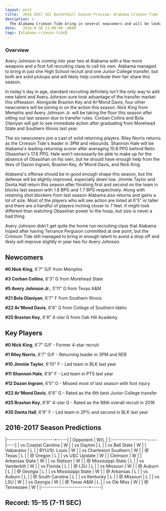 ```yaml
---
layout: post
title:  2016-2017 SEC Basketball Season Preview: Alabama Crimson Tide
desciption: >
  The Alabama Crimson Tide bring in several newcomers and will be looking for the added talent to step up in hopes of making another run to the postseason.
date:   2016-9-30 11:00:00 -0600
tags: [alabama-crimson-tide]
---
```

### Overview
Avery Johnson is coming into year two at Alabama with a few more weapons and a first full recruiting class to call his own. Alabama managed to bring in just one High School recruit and one Junior College transfer, but both are solid pickups and will likely help contribute their fair share this season.

In today's day in age, standard recruiting definitely isn't the only way to add new talent and Avery Johnson sure took advantage of the transfer market this offseason. Alongside Braxton Key and Ar'Mond Davis, four other newcomers will be joining in on the action this season. Nick King from Memphis and Avery Johnson Jr. will be taking the floor this season after sitting out last season due to transfer rules. Corban Collins and Bola Olaniyan will get to see immediate action after graduating from Morehead State and Southern Illinois last year.

The six newcomers join a cast of solid returning players. Riley Norris returns as the Crimson Tide's leader in 3PM and rebounds. Shannon Hale will be Alabama's leading returning scorer after averaging 10.8 PPG behind Retin Obasohan's 17.6 PPG. Hale won't necessarily be able to make up for the absence of Obasohan on his own, but he should have enough help from the likes of Dazon Ingram, Braxton Key, Ar'Mond Davis, and Nick King.

Alabama's offense should be in good enough shape this season, but the defense will be slightly improved, especially down low. Jimmie Taylor and Donta Hall return this season after finishing first and second on the team in blocks last season with 1.8 BPG and 1.7 BPG respectively. Along with retaining shot blockers from last season Alabama also returns and gains a lot of size. Most of the players who will see action are listed at 6'5" or taller and there are a handful of players inching closer to 7 feet. It might look different than watching Obasohan power to the hoop, but size is never a bad thing.

Avery Johnson didn't get quite the home run recruiting class that Alabama hoped after having Terrance Ferguson committed at one point, but the Crimson Tide still managed to bring in enough talent to avoid a drop off and likely will improve slightly in year two for Avery Johnson.


## Newcomers

**\#0 Nick King**, 6'7" G/F from Memphis

**\#3 Corban Collins**, 6'3" G from Morehead State

**\#5 Avery Johnson Jr.**, 5'11" G from Texas A&M

**\#21 Bola Olaniyan**, 6'7" F from Southern Illinois

**\#22 Ar'Mond Davis**, 6'6" G from College of Southern Idaho

**\#25 Braxton Key**, 6'8" 4-star G from Oak Hill Academy


## Key Players

**\#0 Nick King**, 6'7" G/F - Former 4-star recruit

**\#1 Riley Norris**, 6'7" G/F - Returning leader in 3PM and REB

**\#10 Jimmie Taylor**, 6'10" F - Led team in BLK last year

**\#11 Shannon Hale**, 6'8" F - Led team in PTS last year

**\#12 Dazon Ingram**, 6'5" G - Missed most of last season with foot injury

**\#22 Ar'Mond Davis**, 6'6" G - Rated as the 6th best Junior College transfer

**\#25 Braxton Key**, 6'8" 4-star G - Rated as the 68th overall recruit in 2016

**\#35 Donta Hall**, 6'9" F - Led team in 2P% and second in BLK last year

## 2016-2017 Season Predictions

|------------------------+-----|
| Opponent               | W/L |
|:-----------------------|:---:|
| vs Coastal Carolina    | W   |
| vs Dayton              | L   |
| vs Ball State          | W   |
| Valparaiso             | L   |
| BYU/St. Louis          | W   |
| vs Charleston Southern | W   |
| @ Texas                | L   |
| @ Oregon               | L   |
| vs USC Upstate         | W   |
| Clemson                | W   |
| Arkansas State         | W   |
| vs Stetson             | W   |
| @ Mississippi State    | L   |
| vs Vanderbilt          | W   |
| vs Florida             | L   |
| @ LSU                  | L   |
| vs Missouri            | W   |
| @ Auburn               | L   |
| @ Georgia              | L   |
| vs Mississippi State   | W   |
| @ Arkansas             | L   |
| vs Auburn              | L   |
| @ South Carolina       | L   |
| vs Kentucky            | L   |
| @ Missouri             | L   |
| vs LSU                 | W   |
| vs Georgia             | W   |
| @ Texas A&M            | L   |
| vs Ole Miss            | W   |
| @ Tennessee            | W   |
|------------------------+-----|

## Record: 15-15 (7-11 SEC)
